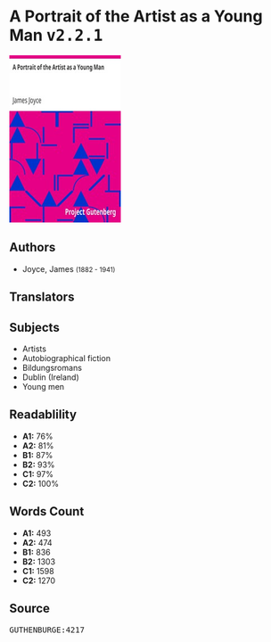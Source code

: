 # A Portrait of the Artist as a Young Man <kbd>v2.2.1</kbd>

![](./cover.medium.jpg "")

## Authors


 - Joyce, James <small>(1882 - 1941)</small>

## Translators



## Subjects


 - Artists
 - Autobiographical fiction
 - Bildungsromans
 - Dublin (Ireland)
 - Young men

## Readablility


 - **A1:** 76%
 - **A2:** 81%
 - **B1:** 87%
 - **B2:** 93%
 - **C1:** 97%
 - **C2:** 100%

## Words Count


 - **A1:** 493
 - **A2:** 474
 - **B1:** 836
 - **B2:** 1303
 - **C1:** 1598
 - **C2:** 1270

## Source


<kbd>GUTHENBURGE:4217</kbd>
